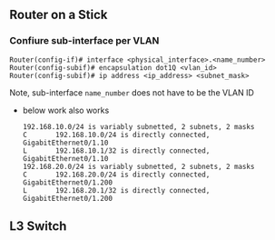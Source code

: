 ## Router on a Stick

### Confiure sub-interface per VLAN
```
Router(config-if)# interface <physical_interface>.<name_number>
Router(config-subif)# encapsulation dot1Q <vlan_id>
Router(config-subif)# ip address <ip_address> <subnet_mask>
```

Note, sub-interface `name_number` does not have to be the VLAN ID
- below work also works
    ```
    192.168.10.0/24 is variably subnetted, 2 subnets, 2 masks
    C       192.168.10.0/24 is directly connected, GigabitEthernet0/1.10
    L       192.168.10.1/32 is directly connected, GigabitEthernet0/1.10
    192.168.20.0/24 is variably subnetted, 2 subnets, 2 masks
    C       192.168.20.0/24 is directly connected, GigabitEthernet0/1.200
    L       192.168.20.1/32 is directly connected, GigabitEthernet0/1.200
    ```

## L3 Switch
